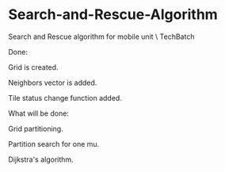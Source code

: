 # Search-and-Rescue-Algorithm
Search and Rescue algorithm for mobile unit \ TechBatch

Done: 

Grid is created.

Neighbors vector is added.

Tile status change function added.

What will be done:

Grid partitioning.

Partition search for one mu.

Dijkstra's algorithm.
